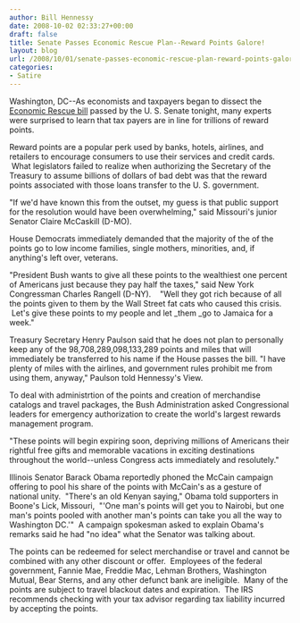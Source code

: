 ```yaml
---
author: Bill Hennessy
date: 2008-10-02 02:33:27+00:00
draft: false
title: Senate Passes Economic Rescue Plan--Reward Points Galore!
layout: blog
url: /2008/10/01/senate-passes-economic-rescue-plan-reward-points-galore/
categories:
- Satire
---
```


Washington, DC--As economists and taxpayers began to dissect the [Economic Rescue bill](https://michellemalkin.com/2008/10/01/the-senate-votes-crap-sandwich-20/) passed by the U. S. Senate tonight, many experts were surprised to learn that tax payers are in line for trillions of reward points.

Reward points are a popular perk used by banks, hotels, airlines, and retailers to encourage consumers to use their services and credit cards.  What legislators failed to realize when authorizing the Secretary of the Treasury to assume billions of dollars of bad debt was that the reward points associated with those loans transfer to the U. S. government.

"If we'd have known this from the outset, my guess is that public support for the resolution would have been overwhelming," said Missouri's junior Senator Claire McCaskill (D-MO).  

House Democrats immediately demanded that the majority of the of the points go to low income families, single mothers, minorities, and, if anything's left over, veterans.

"President Bush wants to give all these points to the wealthiest one percent of Americans just because they pay half the taxes," said New York Congressman Charles Rangell (D-NY).    "Well they got rich because of all the points given to them by the Wall Street fat cats who caused this crisis.  Let's give these points to my people and let _them _go to Jamaica for a week."

Treasury Secretary Henry Paulson said that he does not plan to personally keep any of the 98,708,289,098,133,289 points and miles that will immediately be transferred to his name if the House passes the bill. "I have plenty of miles with the airlines, and government rules prohibit me from using them, anyway," Paulson told Hennessy's View.

To deal with administrtion of the points and creation of merchandise catalogs and travel packages, the Bush Administration asked Congressional leaders for emergency authorization to create the world's largest rewards management program.

"These points will begin expiring soon, depriving millions of Americans their rightful free gifts and memorable vacations in exciting destinations throughout the world--unless Congress acts immediately and resolutely."

Illinois Senator Barack Obama reportedly phoned the McCain campaign offering to pool his share of the points with McCain's as a gesture of national unity.  "There's an old Kenyan saying," Obama told supporters in Boone's Lick, Missouri,  "'One man's points will get you to Nairobi, but one man's points pooled with another man's points can take you all the way to Washington DC.'"  A campaign spokesman asked to explain Obama's remarks said he had "no idea" what the Senator was talking about.  

The points can be redeemed for select merchandise or travel and cannot be combined with any other discount or offer.  Employees of the federal government, Fannie Mae, Freddie Mac, Lehman Brothers, Washington Mutual, Bear Sterns, and any other defunct bank are ineligible.  Many of the points are subject to travel blackout dates and expiration.  The IRS recommends checking with your tax advisor regarding tax liability incurred by accepting the points.
